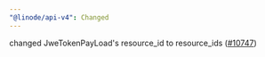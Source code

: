 ```yaml
---
"@linode/api-v4": Changed
---
```


changed JweTokenPayLoad's resource_id to resource_ids ([#10747](https://github.com/linode/manager/pull/10747))
